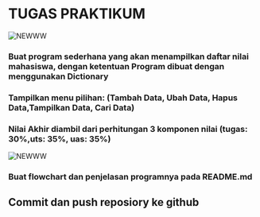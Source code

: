 # TUGAS PRAKTIKUM
![NEWWW](https://user-images.githubusercontent.com/118960008/204908680-f652c088-ca1e-42ad-a46c-16ac2eaa618c.png)
### Buat program sederhana yang akan menampilkan daftar nilai mahasiswa, dengan ketentuan Program dibuat dengan menggunakan Dictionary
### Tampilkan menu pilihan: (Tambah Data, Ubah Data, Hapus Data,Tampilkan Data, Cari Data)
### Nilai Akhir diambil dari perhitungan 3 komponen nilai (tugas: 30%,uts: 35%, uas: 35%)
![NEWWW](https://user-images.githubusercontent.com/118960008/205065964-ba9bf28e-d100-4868-9d95-df9fe513c202.png)

### Buat flowchart dan penjelasan programnya pada README.md

## Commit dan push reposiory ke github

